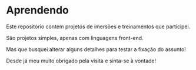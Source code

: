 # Aprendendo
Este repositório contém projetos de imersões e treinamentos que participei.

São projetos simples, apenas com linguagens front-end.

Mas que busquei alterar alguns detalhes para testar a fixação do assunto!

Desde já meu muito obrigado pela visita e sinta-se à vontade!
